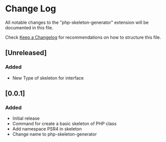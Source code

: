 # Change Log

All notable changes to the "php-skeleton-generator" extension will be documented in this file.

Check [Keep a Changelog](http://keepachangelog.com/) for recommendations on how to structure this file.

## [Unreleased]

### Added 
- New Type of skeleton for interface

## [0.0.1]

### Added 
- Initial release
- Command for create a basic skeleton of PHP class
- Add namespace PSR4 in skeleton
- Change name to php-skeleton-generator